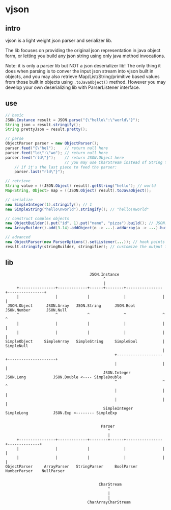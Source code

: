 # vjson

## intro

vjson is a light weight json parser and serializer lib.

The lib focuses on providing the original json representation in java object form, or letting you build any json string using only java method invocations.

Note: it is only a parser lib but NOT a json deserializer lib! The only thing it does when parsing is to conver the input json stream into vjson built in objects, and you may also retrieve Map/List/String/primitive based values from those built in objects using `.toJavaObject()` method. However you may develop your own deserializing lib with ParserListener interface.

## use

```java
// basic
JSON.Instance result = JSON.parse("{\"hello\":\"world\"}");
String json = result.stringify();
String prettyJson = result.pretty();

// parse
ObjectParser parser = new ObjectParser();
parser.feed("{\"hel");    // return null here
parser.feed("lo\":\"wo"); // return null here
parser.feed("rld\"}");    // return JSON.Object here
                          // you may use CharStream instead of String to feed the parser
    // if it's the last piece to feed the parser:
    parser.last("rld\"}");

// retrieve
String value = ((JSON.Object) result).getString("hello"); // world
Map<String, Object> map = ((JSON.Object) result).toJavaObject();

// serialize
new SimpleInteger(1).stringify(); // 1
new SimpleString("hello\nworld").stringify(); // "hello\nworld"

// construct complex objects
new ObjectBuilder().put("id", 1).put("name", "pizza").build(); // JSON.Object
new ArrayBuilder().add(3.14).addObject(o -> ...).addArray(a -> ...).build(); // JSON.Array

// advanced
new ObjectParser(new ParserOptions().setListener(...)); // hook points that the parsers will call
result.stringify(stringBuilder, stringifier); // customize the output format
```

## lib

```
                                     JSON.Instance
                                           ^
                                           |
     +----------------+-------------+------+--------+----------------+----------------+
     |                |             |               |                |                |
 JSON.Object      JSON.Array   JSON.String      JSON.Bool       JSON.Number       JSON.Null
     ^                ^             ^               ^                ^                ^
     |                |             |               |                |                |
     |                |             |               |                |                |
SimpleObject     SimpleArray   SimpleString     SimpleBool           |            SimpleNull
                                                                     |
                                                +--------------------+---------------------+
                                                |                    |                     |
                                           JSON.Integer          JSON.Long            JSON.Double <---- SimpleDouble
                                                ^                    ^                     ^
                                                |                    |                     |
                                                |                    |                     |
                                           SimpleInteger         SimpleLong           JSON.Exp <-------- SimpleExp


                                          Parser
                                             ^
                                             |
     +----------------+-------------+--------+------+----------------+--------------+
     |                |             |               |                |              |
     |                |             |               |                |              |
ObjectParser     ArrayParser   StringParser     BoolParser      NumberParser    NullParser


                                         CharStream
                                             ^
                                             |
                                             |
                                    CharArrayCharStream
```
